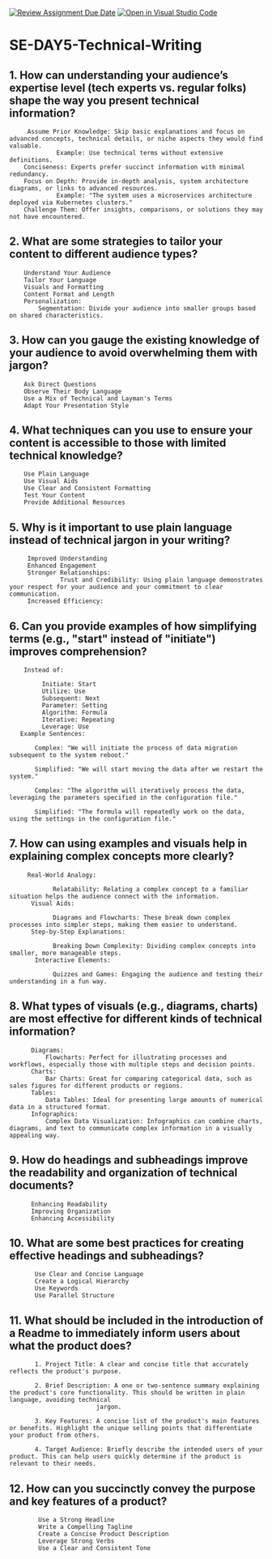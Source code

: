 [![Review Assignment Due Date](https://classroom.github.com/assets/deadline-readme-button-22041afd0340ce965d47ae6ef1cefeee28c7c493a6346c4f15d667ab976d596c.svg)](https://classroom.github.com/a/zsAR-pyY)
[![Open in Visual Studio Code](https://classroom.github.com/assets/open-in-vscode-2e0aaae1b6195c2367325f4f02e2d04e9abb55f0b24a779b69b11b9e10269abc.svg)](https://classroom.github.com/online_ide?assignment_repo_id=17294664&assignment_repo_type=AssignmentRepo)
# SE-DAY5-Technical-Writing
## 1. How can understanding your audience’s expertise level (tech experts vs. regular folks) shape the way you present technical information?

         Assume Prior Knowledge: Skip basic explanations and focus on advanced concepts, technical details, or niche aspects they would find valuable.
                 Example: Use technical terms without extensive definitions.
        Conciseness: Experts prefer succinct information with minimal redundancy.
        Focus on Depth: Provide in-depth analysis, system architecture diagrams, or links to advanced resources.
                 Example: "The system uses a microservices architecture deployed via Kubernetes clusters."
        Challenge Them: Offer insights, comparisons, or solutions they may not have encountered.

## 2. What are some strategies to tailor your content to different audience types?

        Understand Your Audience
        Tailor Your Language
        Visuals and Formatting
        Content Format and Length
        Personalization:
            Segmentation: Divide your audience into smaller groups based on shared characteristics.


## 3. How can you gauge the existing knowledge of your audience to avoid overwhelming them with jargon?

        Ask Direct Questions
        Observe Their Body Language
        Use a Mix of Technical and Layman's Terms
        Adapt Your Presentation Style
## 4. What techniques can you use to ensure your content is accessible to those with limited technical knowledge?

        Use Plain Language
        Use Visual Aids
        Use Clear and Consistent Formatting
        Test Your Content
        Provide Additional Resources
## 5. Why is it important to use plain language instead of technical jargon in your writing?

         Improved Understanding
         Enhanced Engagement
         Stronger Relationships:
                  Trust and Credibility: Using plain language demonstrates your respect for your audience and your commitment to clear communication.
         Increased Efficiency:         
## 6. Can you provide examples of how simplifying terms (e.g., "start" instead of "initiate") improves comprehension?

        Instead of:

             Initiate: Start
             Utilize: Use
             Subsequent: Next
             Parameter: Setting
             Algorithm: Formula
             Iterative: Repeating
             Leverage: Use
       Example Sentences:

           Complex: "We will initiate the process of data migration subsequent to the system reboot."

           Simplified: "We will start moving the data after we restart the system."

           Complex: "The algorithm will iteratively process the data, leveraging the parameters specified in the configuration file."

           Simplified: "The formula will repeatedly work on the data, using the settings in the configuration file."
## 7. How can using examples and visuals help in explaining complex concepts more clearly?

         Real-World Analogy:

                Relatability: Relating a complex concept to a familiar situation helps the audience connect with the information.
          Visual Aids:

                Diagrams and Flowcharts: These break down complex processes into simpler steps, making them easier to understand.  
          Step-by-Step Explanations:

                Breaking Down Complexity: Dividing complex concepts into smaller, more manageable steps. 
           Interactive Elements:

                Quizzes and Games: Engaging the audience and testing their understanding in a fun way.      
## 8. What types of visuals (e.g., diagrams, charts) are most effective for different kinds of technical information?

          Diagrams:
              Flowcharts: Perfect for illustrating processes and workflows, especially those with multiple steps and decision points.
          Charts:
              Bar Charts: Great for comparing categorical data, such as sales figures for different products or regions.   
          Tables:
              Data Tables: Ideal for presenting large amounts of numerical data in a structured format.  
          Infographics:
              Complex Data Visualization: Infographics can combine charts, diagrams, and text to communicate complex information in a visually appealing way.    
## 9. How do headings and subheadings improve the readability and organization of technical documents?

          Enhancing Readability
          Improving Organization
          Enhancing Accessibility
## 10. What are some best practices for creating effective headings and subheadings?

           Use Clear and Concise Language
           Create a Logical Hierarchy
           Use Keywords
           Use Parallel Structure
## 11. What should be included in the introduction of a Readme to immediately inform users about what the product does?

           1. Project Title: A clear and concise title that accurately reflects the product's purpose.

           2. Brief Description: A one or two-sentence summary explaining the product's core functionality. This should be written in plain language, avoiding technical 
                            jargon.

           3. Key Features: A concise list of the product's main features or benefits. Highlight the unique selling points that differentiate your product from others.

           4. Target Audience: Briefly describe the intended users of your product. This can help users quickly determine if the product is relevant to their needs.
## 12. How can you succinctly convey the purpose and key features of a product?

            Use a Strong Headline
            Write a Compelling Tagline
            Create a Concise Product Description
            Leverage Strong Verbs 
            Use a Clear and Consistent Tone
